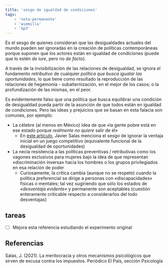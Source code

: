 ```yaml
---
title: 'sesgo de igualdad de condiciones'
tags:
    - 'nota-permanente'
    - '❦semilla'
    - '&p3'
---
```

Es el sesgo de quienes consideran que las desigualdades actuales del mundo pueden ser ignoradas en la creación de políticas contemporáneas porque suponen que los actores están en igualdad de condiciones (puede que lo estén *de iure*, pero no *de facto*). 

A través de la invisibilización de las relaciones de desigualdad, se ignora el fundamento *retributivo* de cualquier *política que busca igualar las oportunidades*, lo que tiene como resultado la reproducción de las relaciones de hegemonía - subalternización, en el mejor de los casos; o la profundización de las mismas, en el peor.

Es evidentemente falso que una política que busca equilibrar una condición de desigualdad pueda partir de la asunción de que todos están en igualdad de condiciones. Pero las ideas y prejuicios que se basan en esta falacia son comunes, por ejemplo:

- La célebre (al menos en México) idea de que «la gente pobre está en ese estado porque *realmente no quiere* salir de él»
    - En [este artículo](https://elpais.com/ciencia/2021-02-12/la-meritocracia-y-otros-mecanismos-psicologicos-que-sirven-de-excusa-contra-los-impuestos.html), Javier Salas menciona el sesgo de ignorar la ventaja inicial en un juego competitivo (equivalente funcional de la desigualdad de oportunidades)
- La necia resistencia a las políticas preventivas / retributivas como los vagones exclusivos para mujeres bajo la idea de que representan «discriminación inversa» hacia los hombres o los grupos privilegiados en esa relación de poder
    - Curiosamente, la crítica cambia (aunque no se respete) cuando la política preferencial se dirige a personas con «discapacidades» físicas o mentales; tal vez sugiriendo que sólo los estados de *«desventaja evidente»* y permanente son aceptables (cuestión enteramente criticable respecto a considerarlos del todo desventajas)

## tareas
- [ ] Mejora esta referencia estudiando el experimento original

## Referencias

Salas, J. (2021). La meritocracia y otros mecanismos psicológicos que sirven de excusa contra los impuestos. Periódico El País, sección Psicología
